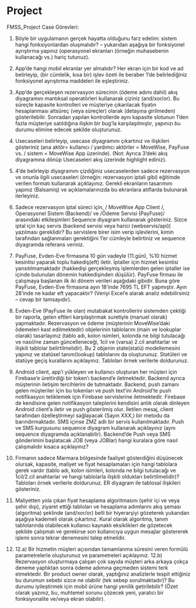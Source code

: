 # Project
 FMSS_Project
Case Görevleri: 

1.	Böyle bir uygulamanın gerçek hayatta olduğunu farz edelim: sistem hangi fonksiyonlardan oluşmalıdır? – yukarıdan aşağıya bir fonksiyonel ayrıştırma yapınız (operasyonel ekranları (örneğin muhasebenin kullanacağı vs.) hariç tutunuz). 
2.	App’de hangi mobil ekranlar yer almalıdır? Her ekran için bir kod ve ad belirleyip, (bir cümlelik, kısa bir) işlev özeti ile beraber 1’de belirlediğiniz fonksiyonel ayrıştırma maddeleri ile eşleştiriniz. 
3.	App’de gerçekleşen rezervasyon sürecinin (ödeme adımı dahil) akış diyagramını mantıksal operatörleri kullanarak çiziniz (and/xor/or). Bu süreçte kapasite kontrolleri ve müşteriye çıkarılacak fiyatın hesaplanması altsüreç (veya süreçler) olarak (detayına girilmeden) gösterilebilir. Sonradan yapılan kontrollerde aynı kapasite slotunun 1’den fazla müşteriye satıldığına ilişkin bir bug’la karşılaşılmıştır, yapınızı bu durumu elimine edecek şekilde oluşturunuz. 
4.	Usecaseleri belirleyip, usecase diyagramını çıkartınız ve ilişkileri gösteriniz (ana aktör= kullanıcı / yardımcı aktörler = MoveWise, PayFuse vs. / sistem = MoveWise App üzerinde). (Not: Ayrıca 3’deki akış diyagramına dönüp Usecaseleri akış üzerinde highlight ediniz). 
5.	4’de belirleyip diyagramını çizdiğiniz usecaselerden sadece rezervasyon ve onunla ilgili usecaseleri (örneğin: rezervasyon iptali gibi) eğitimde verilen formatı kullanarak açıklayınız. Gerekli ekranların tasarımını yapınız (Balsamiq) ve açıklamalarınızda bu ekranlara atıflarda bulunarak ilerleyiniz. 
6.	Sadece rezervasyon iptal süreci için, / MoveWise App Client /, Operasyonel Sistem (Backend)/ ve /Ödeme Servisi (PayFuse)/ arasındaki etkileşimleri Sequence diyagram kullanarak gösteriniz. Sizce iptal için kaç servis (backend servisi veya harici (webservis/api)) yazılması gereklidir? Bu servislere birer isim verip işlevlerini, kimin tarafından sağlanmaları gerektiğini 1’er cümleyle belirtiniz ve sequence diyagramda referans veriniz. 
7.	PayFuse, Evden-Eve firmasına 10 gün vadeyle (11.gün), %10 hizmet kesintisi yaparak toplu hakediş(eft) iletir. İptaller için hizmet kesintisi yansıtılmamaktadır (hakkedişi gerçekleşmiş işlemlerden gelen iptaller ise içinde bulunulan dönemin hakkedişinden düşülür). PayFuse firması ile çalışmaya başlanan ilk iki dönem verileri aşağıdaki gibidir. Buna göre PayFuse, Evden-Eve firmasına ayın 18’inde 7695 TL EFT yapmıştır. Ayın 28’inde ne kadar eft yapacaktır? (Veriyi Excel’e alarak analiz edebilirsiniz – cevap bir tamsayıdır). 
 
8.	Evden-Eve (PayFuse ile olan) mutabakat kontrollerini sistemden çektiği bir raporla, gelen eftleri karşılaştırmak suretiyle (manuel olarak) yapmaktadır. Rezervasyon ve ödeme (müşterinin MoveWise’daki ödemeleri kast edilmektedir) objelerinin tablolarını (main ve lookuplar olarak) tasarlayınız (tablo adı, kolon isimleri, kolonda ne bilgi tutulacağı ve nasıl/ne zaman güncelleneceği, 1cil ve (varsa) 2.cil anahtarlar ve ilişkili tablolar belirtilmelidir). Bu 2 objenin state(statü) modellemesini yapınız ve statüsel tanım(lookup) tablolarını da oluşturunuz. Statüleri ve statüye geçiş kurallarını açıklayınız. Tabloları örnek verilerle doldurunuz. 
9.	Android client, app’i yükleyen ve kullanıcı oluşturan her müşteri için Firebase’e ürettirdiği bir token’ı backend’e iletmektedir. Backend ayrıca müşterinin iletişim tercihlerini de tutmaktadır. Backend, push zamanı gelen müşteriler için bu tokenları ve push text’ini Android’te push notifikasyon tetiklemek için Firebase servislerine iletmektedir. Firebase de kendisine gelen notifikasyon taleplerini kendisini anlık olarak dinleyen Android client’a iletir ve push gösterilmiş olur. İletilen mesaj, client tarafından özelleştirmeyi sağlayacak (Sayın XXX,) bir metodu da barındırmaktadır. SMS içinse ZMZ adlı bir servis kullanılmaktadır. Push ve SMS kurgusunu sequence diyagram kullanarak açıklayınız (aynı sequence diyagramda açıklanabilir). Backend’de Push veya SMS gönderimini başlatacak JOB (veya JOBlar) hangi kuralara göre nasıl çalışmalıdır kısaca açıklayınız?
10.	Firmanın sadece Marmara bölgesinde faaliyet gösterdiğini düşünecek olursak, kapasite, maliyet ve fiyat hesaplamaları için hangi tablolara gerek vardır (tablo adı, kolon isimleri, kolonda ne bilgi tutulacağı ve 1cil/2.cil anahtarlar ve hangi tablolarla ilişkili oldukları belirtilmelidir)? Tabloları örnek verilerle doldurunuz. ER diyagram ile tablosal ilişkileri gösteriniz. 
11.	Maliyetten yola çıkan fiyat hesaplama algoritmasını (şehir içi ve veya şehir dışı), ziyaret ettiği tabloları ve hesaplama adımlarını akış şeması (algoritma) şeklinde (and/xor/or) belli bir hiyerarşiyi gözeterek yukarıdan aşağıya kademeli olarak çıkartınız. Kural olarak algoritma, tanım tablolarında olabilecek kullanıcı kaynaklı eksiklikleri de gözetecek şekilde çalışmalı ve gerekirse son kullanıcıya uygun mesajlar göstererek işlemi sonra tekrar denemesini talep etmelidir. 
12.	12.a) Bir hizmetin müşteri açısından tamamlanma süresini veren formülü parametrelerle oluşturunuz ve parametreleri açıklayınız. 12.b) Rezervasyon oluşturmaya çalışan çok sayıda müşteri arka arkaya çokça deneme yaptıktan sonra ödeme adımına geçmeden sistemi terk etmektedir. Bir product owner olarak, yaptığınız analizlerle tespit ettiğiniz bu durumun sebebi sizce ne olabilir (tek sebep sorulmaktadır)? Bu durumu iyileştirmek için mobil ürüne hangi yenilik getirilebilir? (Özet olarak yazınız, bu, muhtemel sorunu çözecek yeni, yaratıcı bir fonksiyonalite ve/veya ekran olabilir).
